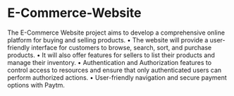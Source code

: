 # E-Commerce-Website
The E-Commerce Website project aims to develop a comprehensive online platform for buying and selling products. 
• The website will provide a user-friendly interface for customers to browse, search, sort, and purchase products. 
• It will also offer features for sellers to list their products and manage their inventory. 
• Authentication and Authorization features to control access to resources and ensure that only authenticated users can perform 
authorized actions. 
• User-friendly navigation and secure payment options with Paytm. 
